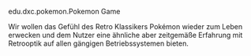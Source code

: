 edu.dxc.pokemon.Pokemon Game

Wir wollen das Gefühl des Retro Klassikers Pokémon wieder zum Leben erwecken 
und dem Nutzer eine ähnliche aber zeitgemäße Erfahrung mit Retrooptik auf 
allen gängigen Betriebssystemen bieten.
